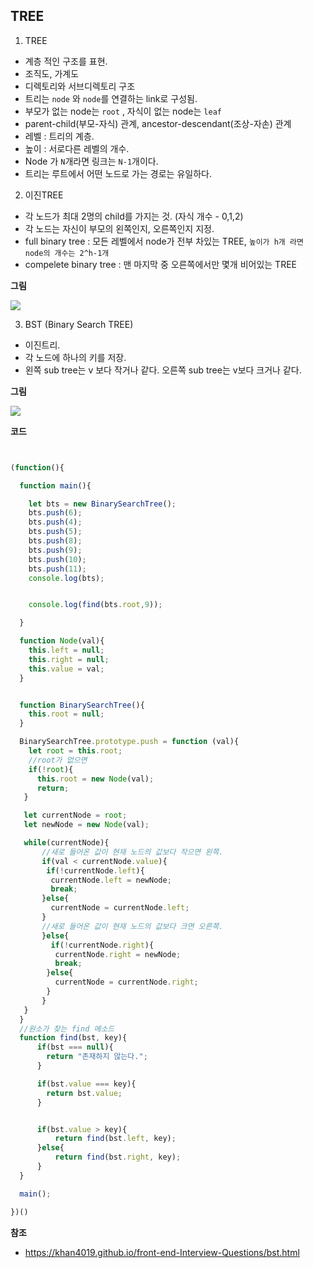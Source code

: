 ## TREE

1. TREE
- 계층 적인 구조를 표현.
- 조직도, 가계도
- 디렉토리와 서브디렉토리 구조
- 트리는 `node` 와  `node`를 연결하는 link로 구성됨.
- 부모가 없는 node는 `root` , 자식이 없는 node는 `leaf`
- parent-child(부모-자식) 관계, ancestor-descendant(조상-자손) 관계
- 레벨 : 트리의 계층.
- 높이 : 서로다른 레벨의 개수.
- Node 가 `N`개라면 링크는 `N-1`개이다.
- 트리는 루트에서 어떤 노드로 가는 경로는 유일하다.


2. 이진TREE
- 각 노드가 최대 2명의 child를 가지는 것. (자식 개수 - 0,1,2)
- 각 노드는 자신이 부모의 왼쪽인지, 오른쪽인지 지정.
- full binary tree : 모든 레벨에서 node가 전부 차있는 TREE, `높이가 h개 라면 node의 개수는 2^h-1개`
- compelete binary tree : 맨 마지막 중 오른쪽에서만 몇개 비어있는 TREE

**그림**

<img src="http://soen.kr/lecture/ccpp/cpp2/19-5-2.files/image004.gif" />

3. BST (Binary Search TREE)
- 이진트리.
- 각 노드에 하나의 키를 저장.
- 왼쪽 sub tree는 v 보다 작거나 같다. 오른쪽 sub tree는 v보다 크거나 같다.

**그림**

<img src="http://www.algolist.net/img/bst-remove-case-2-1.png" />


**코드**
~~~Javascript


(function(){

  function main(){

    let bts = new BinarySearchTree();
    bts.push(6);
    bts.push(4);
    bts.push(5);
    bts.push(8);
    bts.push(9);
    bts.push(10);
    bts.push(11);
    console.log(bts);


    console.log(find(bts.root,9));

  }

  function Node(val){
    this.left = null;
    this.right = null;
    this.value = val;
  }


  function BinarySearchTree(){
    this.root = null;
  }

  BinarySearchTree.prototype.push = function (val){
    let root = this.root;
    //root가 없으면
    if(!root){
      this.root = new Node(val);
      return;
   }

   let currentNode = root;
   let newNode = new Node(val);

   while(currentNode){
       //새로 들어온 값이 현재 노드의 값보다 작으면 왼쪽.
       if(val < currentNode.value){
        if(!currentNode.left){
         currentNode.left = newNode;
         break;
       }else{
         currentNode = currentNode.left;
       }
       //새로 들어온 값이 현재 노드의 값보다 크면 오른쪽.
       }else{
         if(!currentNode.right){
          currentNode.right = newNode;
          break;
        }else{
          currentNode = currentNode.right;
        }
       }
   }
  }
  //원소가 찾는 find 메소드	
  function find(bst, key){
      if(bst === null){
        return "존재하지 않는다.";
      }

      if(bst.value === key){
        return bst.value;
      }


      if(bst.value > key){
          return find(bst.left, key);
      }else{
          return find(bst.right, key);
      }
  }

  main();

})()
~~~


**참조**

- https://khan4019.github.io/front-end-Interview-Questions/bst.html









